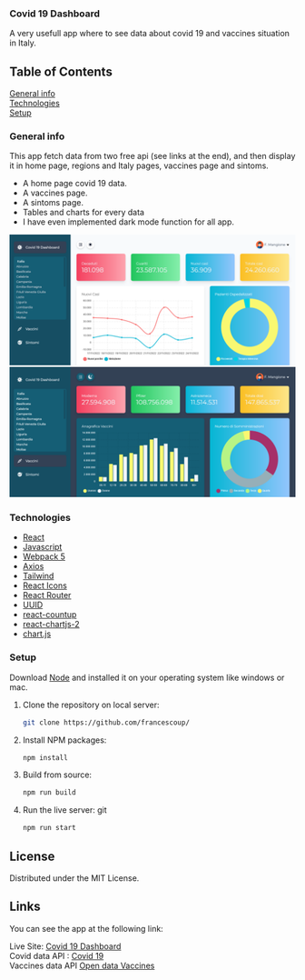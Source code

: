 ### Covid 19 Dashboard</br>
A very usefull app where to see data about covid 19 and vaccines situation in Italy.
## Table of Contents
[General info](#general-info)</br>
[Technologies](#technologies)</br>
[Setup](#setup)</br>


### General info
This app fetch data from two free api (see links at the end), and then display it in home page, regions and Italy pages, vaccines page and sintoms.
* A home page covid 19 data.
* A vaccines page.
* A sintoms page.
* Tables and charts for every data
* I have even implemented dark mode function for all app.

![Home](screen-shots/home-page-white.png)
![Dark-Mode](screen-shots/home-page-dark.png)

### Technologies

- [React](https://it.reactjs.org/)
- [Javascript](https://developer.mozilla.org/en-US/docs/Web/JavaScript?retiredLocale=it)
- [Webpack 5](https://webpack.js.org/blog/2020-10-10-webpack-5-release/)
- [Axios](https://github.com/axios/axios)
- [Tailwind](https://tailwindcss.com/)
- [React Icons](https://react-icons.github.io/react-icons/)
- [React Router](https://reactrouter.com/en/main)
- [UUID](https://www.npmjs.com/package/uuid)
- [react-countup](https://www.npmjs.com/package/react-countup)
- [react-chartjs-2](https://react-chartjs-2.js.org/)
- [chart.js](https://www.chartjs.org/)



### Setup

Download [Node](https://nodejs.org/en/) and installed it on your operating system like windows or mac.



1. Clone the repository on local server:

   ```sh
   git clone https://github.com/francescoup/
   ```

2. Install NPM packages:

   ```sh
   npm install
   ```

3. Build from source:

   ```sh
   npm run build
   ```

4. Run the live server:
git
	```sh
   npm run start
   ```




## License

Distributed under the MIT License.

## Links

You can see the app at the following link:

Live Site: [Covid 19 Dashboard](https://covid-dashboard-sti.netlify.app/)</br>
Covid data API : [Covid 19](https://github.com/pcm-dpc/COVID-19)<br>
Vaccines data API [Open data Vaccines](https://github.com/italia/covid19-opendata-vaccini)
